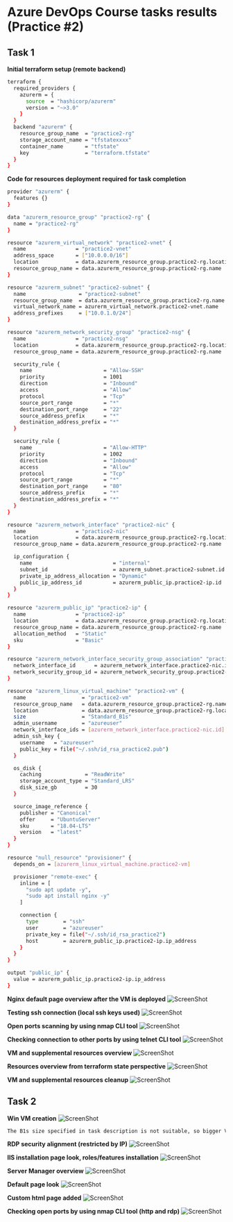# Azure DevOps Course tasks results (Practice #2)
## Task 1
**Initial terraform setup (remote backend)**
```bash
terraform {
  required_providers {
    azurerm = {
      source  = "hashicorp/azurerm"
      version = "~>3.0"
    }
  }
  backend "azurerm" {
    resource_group_name  = "practice2-rg"
    storage_account_name = "tfstatexxxx"
    container_name       = "tfstate"
    key                  = "terraform.tfstate"
  }
}
```

**Code for resources deployment required for task completion**
```bash
provider "azurerm" {
  features {}
}

data "azurerm_resource_group" "practice2-rg" {
  name = "practice2-rg"
}

resource "azurerm_virtual_network" "practice2-vnet" {
  name                = "practice2-vnet"
  address_space       = ["10.0.0.0/16"]
  location            = data.azurerm_resource_group.practice2-rg.location
  resource_group_name = data.azurerm_resource_group.practice2-rg.name
}

resource "azurerm_subnet" "practice2-subnet" {
  name                 = "practice2-subnet"
  resource_group_name  = data.azurerm_resource_group.practice2-rg.name
  virtual_network_name = azurerm_virtual_network.practice2-vnet.name
  address_prefixes     = ["10.0.1.0/24"]
}

resource "azurerm_network_security_group" "practice2-nsg" {
  name                = "practice2-nsg"
  location            = data.azurerm_resource_group.practice2-rg.location
  resource_group_name = data.azurerm_resource_group.practice2-rg.name

  security_rule {
    name                       = "Allow-SSH"
    priority                   = 1001
    direction                  = "Inbound"
    access                     = "Allow"
    protocol                   = "Tcp"
    source_port_range          = "*"
    destination_port_range     = "22"
    source_address_prefix      = "*"
    destination_address_prefix = "*"
  }

  security_rule {
    name                       = "Allow-HTTP"
    priority                   = 1002
    direction                  = "Inbound"
    access                     = "Allow"
    protocol                   = "Tcp"
    source_port_range          = "*"
    destination_port_range     = "80"
    source_address_prefix      = "*"
    destination_address_prefix = "*"
  }
}

resource "azurerm_network_interface" "practice2-nic" {
  name                = "practice2-nic"
  location            = data.azurerm_resource_group.practice2-rg.location
  resource_group_name = data.azurerm_resource_group.practice2-rg.name

  ip_configuration {
    name                          = "internal"
    subnet_id                     = azurerm_subnet.practice2-subnet.id
    private_ip_address_allocation = "Dynamic"
    public_ip_address_id          = azurerm_public_ip.practice2-ip.id
  }
}

resource "azurerm_public_ip" "practice2-ip" {
  name                = "practice2-ip"
  location            = data.azurerm_resource_group.practice2-rg.location
  resource_group_name = data.azurerm_resource_group.practice2-rg.name
  allocation_method   = "Static"
  sku                 = "Basic"
}

resource "azurerm_network_interface_security_group_association" "practice2-association" {
  network_interface_id      = azurerm_network_interface.practice2-nic.id
  network_security_group_id = azurerm_network_security_group.practice2-nsg.id
}

resource "azurerm_linux_virtual_machine" "practice2-vm" {
  name                  = "practice2-vm"
  resource_group_name   = data.azurerm_resource_group.practice2-rg.name
  location              = data.azurerm_resource_group.practice2-rg.location
  size                  = "Standard_B1s"
  admin_username        = "azureuser"
  network_interface_ids = [azurerm_network_interface.practice2-nic.id]
  admin_ssh_key {
    username   = "azureuser"
    public_key = file("~/.ssh/id_rsa_practice2.pub")
  }

  os_disk {
    caching              = "ReadWrite"
    storage_account_type = "Standard_LRS"
    disk_size_gb         = 30
  }

  source_image_reference {
    publisher = "Canonical"
    offer     = "UbuntuServer"
    sku       = "18.04-LTS"
    version   = "latest"
  }
}

resource "null_resource" "provisioner" {
  depends_on = [azurerm_linux_virtual_machine.practice2-vm]

  provisioner "remote-exec" {
    inline = [
      "sudo apt update -y",
      "sudo apt install nginx -y"
    ]

    connection {
      type        = "ssh"
      user        = "azureuser"
      private_key = file("~/.ssh/id_rsa_practice2")
      host        = azurerm_public_ip.practice2-ip.ip_address
    }
  }
}

output "public_ip" {
  value = azurerm_public_ip.practice2-ip.ip_address
}
```

**Nginx default page overview after the VM is deployed**
![ScreenShot](screenshots_task1/nginx.png)

**Testing ssh connection (local ssh keys used)**
![ScreenShot](screenshots_task1/ssh-test.png)

**Open ports scanning by using nmap CLI tool**
![ScreenShot](screenshots_task1/port-scanning.png)

**Checking connection to other ports by using telnet CLI tool**
![ScreenShot](screenshots_task1/port-scanning-extra.png)

**VM and supplemental resources overview**
![ScreenShot](screenshots_task1/cloud-resources.png)

**Resources overview from terraform state perspective**
![ScreenShot](screenshots_task1/state-list.png)

**VM and supplemental resources cleanup**
![ScreenShot](screenshots_task1/clean-up.png)

## Task 2
**Win VM creation**
![ScreenShot](screenshots_task2/vm-created.png)

```bash
The B1s size specified in task description is not suitable, so bigger VM size was chosen - B2s
```

**RDP security alignment (restricted by IP)**
![ScreenShot](screenshots_task2/source-ip-restricted.png)

**IIS installation page look, roles/features installation**
![ScreenShot](screenshots_task2/IIS%20installation.png)

**Server Manager overview**
![ScreenShot](screenshots_task2/server-manager-overview.png)

**Default page look**
![ScreenShot](screenshots_task2/default-page.png)

**Custom html page added**
![ScreenShot](screenshots_task2/custom-page.png)

**Checking open ports by using nmap CLI tool (http and rdp)**
![ScreenShot](screenshots_task2/ports-overview.png)

